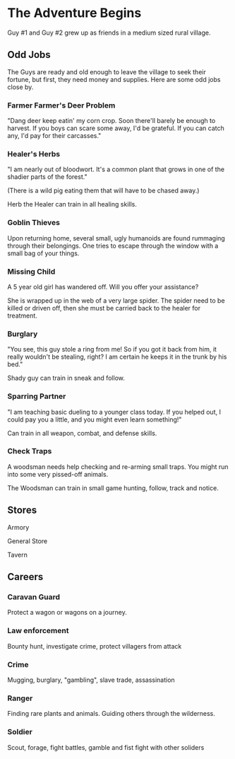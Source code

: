 The Adventure Begins
====================

Guy #1 and Guy #2 grew up as friends in a medium sized rural village. 

Odd Jobs
--------

The Guys are ready and old enough to leave the village to seek their fortune, but first, they need money and supplies. Here are some odd jobs close by.

### Farmer Farmer's Deer Problem

"Dang deer keep eatin' my corn crop. Soon there'll barely be enough to harvest. If you boys can scare some away, I'd be grateful. If you can catch any, I'd pay for their carcasses."

### Healer's Herbs

"I am nearly out of bloodwort. It's a common plant that grows in one of the shadier parts of the forest."

(There is a wild pig eating them that will have to be chased away.)

Herb the Healer can train in all healing skills.

### Goblin Thieves

Upon returning home, several small, ugly humanoids are found rummaging through their belongings. One tries to escape through the window with a small bag of your things.

### Missing Child

A 5 year old girl has wandered off. Will you offer your assistance?

She is wrapped up in the web of a very large spider. The spider need to be killed or driven off, then she must be carried back to the healer for treatment.

### Burglary

"You see, this guy stole a ring from me! So if you got it back from him, it really wouldn't be stealing, right? I am certain he keeps it in the trunk by his bed."

Shady guy can train in sneak and follow.

### Sparring Partner

"I am teaching basic dueling to a younger class today. If you helped out, I could pay you a little, and you might even learn something!"

Can train in all weapon, combat, and defense skills.

### Check Traps

A woodsman needs help checking and re-arming small traps. You might run into some very pissed-off animals.

The Woodsman can train in small game hunting, follow, track and notice.

Stores
------

Armory

General Store

Tavern

Careers
-------

### Caravan Guard

Protect a wagon or wagons on a journey.

### Law enforcement

Bounty hunt, investigate crime, protect villagers from attack

### Crime

Mugging, burglary, "gambling", slave trade, assassination

### Ranger

Finding rare plants and animals. Guiding others through the wilderness.

### Soldier

Scout, forage, fight battles, gamble and fist fight with other soliders

